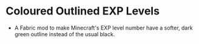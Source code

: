 # Coloured Outlined EXP Levels

- A Fabric mod to make Minecraft's EXP level number have a softer, dark green outline instead of the usual black.